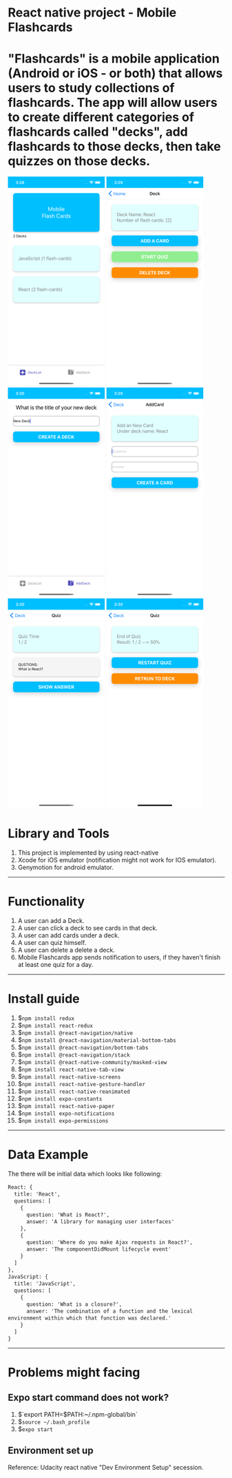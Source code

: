 # React native project - Mobile Flashcards

# "Flashcards" is a mobile application (Android or iOS - or both) that allows users to study collections of flashcards. The app will allow users to create different categories of flashcards called "decks", add flashcards to those decks, then take quizzes on those decks.

![home](./demo/home.png) ![deck](./demo/deck.png) ![adddeck](./demo/adddeck.png) ![addcard](./demo/addcard.png) ![quiz](./demo/quiz.png) ![donequiz](./demo/donequiz.png)

# Library and Tools

1. This project is implemented by using react-native
2. Xcode for iOS emulator (notification might not work for IOS emulator).
3. Genymotion for android emulator.

--------------------------------------------------------------------------------

# Functionality

1. A user can add a Deck.
2. A user can click a deck to see cards in that deck.
3. A user can add cards under a deck.
4. A user can quiz himself.
5. A user can delete a delete a deck.
6. Mobile Flashcards app sends notification to users, if they haven't finish at least one quiz for a day.

--------------------------------------------------------------------------------

# Install guide

1. $`npm install redux`
2. $`npm install react-redux`
3. $`npm install @react-navigation/native`
4. $`npm install @react-navigation/material-bottom-tabs`
5. $`npm install @react-navigation/bottom-tabs`
6. $`npm install @react-navigation/stack`
7. $`npm install @react-native-community/masked-view`
8. $`npm install react-native-tab-view`
9. $`npm install react-native-screens`
10. $`npm install react-native-gesture-handler`
11. $`npm install react-native-reanimated`
12. $`npm install expo-constants`
13. $`npm install react-native-paper`
14. $`npm install expo-notifications`
15. $`npm install expo-permissions`

--------------------------------------------------------------------------------

# Data Example

The there will be initial data which looks like following:<br>

```
React: {
  title: 'React',
  questions: [
    {
      question: 'What is React?',
      answer: 'A library for managing user interfaces'
    },
    {
      question: 'Where do you make Ajax requests in React?',
      answer: 'The componentDidMount lifecycle event'
    }
  ]
},
JavaScript: {
  title: 'JavaScript',
  questions: [
    {
      question: 'What is a closure?',
      answer: 'The combination of a function and the lexical environment within which that function was declared.'
    }
  ]
}
```

--------------------------------------------------------------------------------

# Problems might facing

## Expo start command does not work?

1. $`export PATH=$PATH:~/.npm-global/bin`
2. $`source ~/.bash_profile`
3. $`expo start`

## Environment set up

Reference: Udacity react native "Dev Environment Setup" secession.
